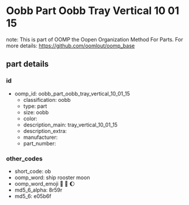 # Oobb Part Oobb Tray Vertical 10 01 15  

note: This is part of OOMP the Oopen Organization Method For Parts. For more details: https://github.com/oomlout/oomp_base

##  part details





### id
* oomp_id: oobb_part_oobb_tray_vertical_10_01_15
  * classification: oobb
  * type: part
  * size: oobb
  * color: 
  * description_main: tray_vertical_10_01_15
  * description_extra: 
  * manufacturer: 
  * part_number: 

### other_codes
* short_code: ob
* oomp_word: ship rooster moon
* oomp_word_emoji :ship: :rooster: :moon:
* md5_6_alpha: 8r59r
* md5_6: e05b6f